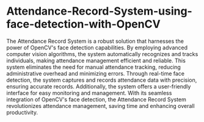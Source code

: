 # Attendance-Record-System-using-face-detection-with-OpenCV
The Attendance Record System is a robust solution that harnesses the power of OpenCV's face detection capabilities. By employing advanced computer vision algorithms, the system automatically recognizes and tracks individuals, making attendance management efficient and reliable. This system eliminates the need for manual attendance tracking, reducing administrative overhead and minimizing errors. Through real-time face detection, the system captures and records attendance data with precision, ensuring accurate records. Additionally, the system offers a user-friendly interface for easy monitoring and management. With its seamless integration of OpenCV's face detection, the Attendance Record System revolutionizes attendance management, saving time and enhancing overall productivity.
